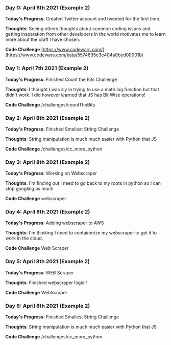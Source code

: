 ### Day 0: April 6th 2021 (Example 2)

**Today's Progress**: Created Twitter account and tweeted for the first time.

**Thoughts**: Seeing others thoughts about common coding issues and getting insparation from other developers in the world motivates me to learn more about the craft I have chosen.

**Code Challenge** [https://www.codewars.com/](https://www.codewars.com/kata/5574835e3e404a0bed00001b)

### Day 1: April 7th 2021 (Example 2)

**Today's Progress**: Finished Count the Bits Challenge

**Thoughts**: I thought I was sly in trying to use a math.log function but that didn't work. I did however learned that JS has Bit Wise operations!

**Code Challenge** /challenges/countTheBits

### Day 2: April 8th 2021 (Example 2)

**Today's Progress**: Finished Smallest String Challenge

**Thoughts**: String manipulation is much much easier with Python that JS

**Code Challenge** /challenges/cc_more_python

### Day 3: April 8th 2021 (Example 2)

**Today's Progress**: Working on Webscraper

**Thoughts**: I'm finding out I need to go back to my roots in python so I can stop googling as much

**Code Challenge** webscraper

### Day 4: April 8th 2021 (Example 2)

**Today's Progress**: Adding webscraper to AWS

**Thoughts**: I'm thinking I need to containerize my webscraper to get it to work in the cloud.

**Code Challenge** Web Scraper

### Day 5: April 8th 2021 (Example 2)

**Today's Progress**: WEB Scraper

**Thoughts**: Finished webscraper logic!!

**Code Challenge** WebScraper

### Day 6: April 8th 2021 (Example 2)

**Today's Progress**: Finished Smallest String Challenge

**Thoughts**: String manipulation is much much easier with Python that JS

**Code Challenge** /challenges/cc_more_python

